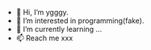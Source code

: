 - 👋 Hi, I’m ygggy.
- 👀 I’m interested in programming(fake).
- 🌱 I’m currently learning ...
- 📫 Reach me xxx

<!---
ygy45ns/ygy45ns is a ✨ special ✨ repository because its `README.md` (this file) appears on your GitHub profile.
You can click the Preview link to take a look at your changes.
--->
